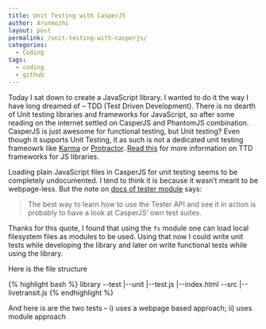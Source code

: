 ```yaml
---
title: Unit Testing with CasperJS
author: Arunmozhi
layout: post
permalink: /unit-testing-with-casperjs/
categories:
  - Coding
tags:
  - coding
  - github
---
```

Today I sat down to create a JavaScript library. I wanted to do it the way I have long dreamed of &#8211; TDD (Test Driven Development). There is no dearth of Unit testing libraries and frameworks for JavaScript, so after some reading on the internet settled on CasperJS and PhantomJS combination. CasperJS is just awesome for functional testing, but Unit testing? Even though it supports Unit Testing, it as such is not a dedicated unit testing frameowrk like [Karma][1] or [Protractor][2]. [Read this][3] for more information on TTD frameworks for JS libraries.

Loading plain JavaScript files in CasperJS for unit testing seems to be completely undocumented. I tend to think it is because it wasn&#8217;t meant to be webpage-less. But the note on [docs of tester module][4] says:

> The best way to learn how to use the Tester API and see it in action is probably to have a look at CasperJS’ own test suites.

Thanks for this quote, I found that using the `fs` module one can load local filesystem files as modules to be used. Using that now I could write unit tests while developing the library and later on write functional tests while using the library.

Here is the file structure  

{% highlight bash %}
library
--test
  |--unit
     |--test.js
     |--index.html
--src
  |--livetransit.js
{% endhighlight %}

And here is are the two tests &#8211; i) uses a webpage based approach; ii) uses module approach

 [1]: http://karma-runner.github.io/ "Karma"
 [2]: http://angular.github.io/protractor/#/ "Protractor"
 [3]: http://stackoverflow.com/questions/300855/javascript-unit-test-tools-for-tdd "StackOverflow TDD frameworks for JS"
 [4]: http://docs.casperjs.org/en/latest/modules/tester.html "CasperJS tester module"
